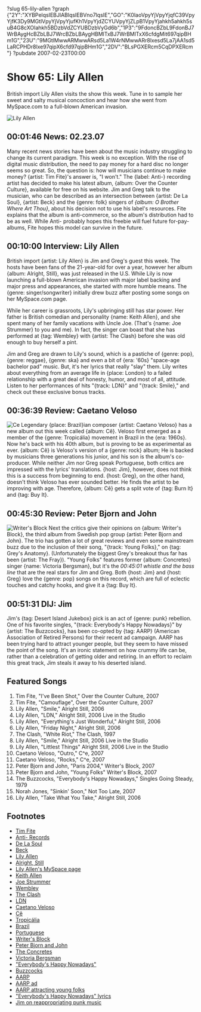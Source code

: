 ?slug 65-lily-allen
?graph {"2Y":"XYBPelqsIEBJlABlqsIEBVno7lqsIE","GO":"K0laoVpyYjVpyYjqfC39VpyYjfK3Dy9MGtlVpyYjVpyYjufKh1VpyYjdZCYUVpyYjZLpB1VpyYjahkh5ahkh5suB4G8cXOIahkh5BDzbVdZCYUBDzbVyGd6b","1P3":"9FdoncBZbL9FdonBJ7WrBAygHcBZbLBJ7WrcBZbLBAygHBMlTxBJ7WrBMlTxX6cfdgMit697qipBHm1G","23U":"9MGtlMwwARMwwARsd5La1W4rNMwwARr8lxesd5La7jAA1sd5LaRCPHDr8lxe97qipX6cfd97qipBHm1G","2DV":"BLsPGXERcm5CqDPXERcm"}
?pubdate 2007-02-23T00:00

# Show 65: Lily Allen
British import Lily Allen visits the show this week. Tune in to sample her sweet and salty musical concoction and hear how she went from MySpace.com to a full-blown American invasion.

![Lily Allen](http://static.soundopinions.org/images/2007/lilyallen.jpg)

## 00:01:46 News: 02.23.07
Many recent news stories have been about the music industry struggling to change its current paradigm. This week is no exception. With the rise of digital music distribution, the need to pay money for a hard disc no longer seems so great. So, the question is: how will musicians continue to make money? {artist: Tim Fite}'s answer is, "I won't." The {label: Anti-} recording artist has decided to make his latest album, {album: Over the Counter Culture}, available for free on his website. Jim and Greg talk to the musician, who can be described as an intersection between {artist: De La Soul}, {artist: Beck} and the {genre: folk} singers of *{album: O Brother Where Art Thou}*, about his decision not to use his label's resources. Fite explains that the album is anti-commerce, so the album's distribution had to be as well. While Anti- probably hopes this freebie will fuel future for-pay-albums, Fite hopes this model can survive in the future.

## 00:10:00 Interview: Lily Allen
British import {artist: Lily Allen} is Jim and Greg's guest this week. The hosts have been fans of the 21-year-old for over a year, however her album {album: Alright, Still}, was just released in the U.S. While Lily is now launching a full-blown American invasion with major label backing and major press and appearances, she started with more humble means. The {genre: singer/songwriter} initially drew buzz after posting some songs on her MySpace.com page.

While her career is grassroots, Lily's upbringing still has star power. Her father is British comedian and personality {name: Keith Allen}, and she spent many of her family vacations with Uncle Joe. (That's {name: Joe Strummer} to you and me). In fact, the singer can boast that she has performed at {tag: Wembley} with {artist: The Clash} before she was old enough to buy herself a pint.

Jim and Greg are drawn to Lily's sound, which is a pastiche of {genre: pop}, {genre: reggae}, {genre: ska} and even a bit of {era: '60s} "space-age bachelor pad" music. But, it's her lyrics that really "slay" them. Lily writes about everything from an average life in {place: London} to a failed relationship with a great deal of honesty, humor, and most of all, attitude. Listen to her performances of hits "{track: LDN}" and "{track: Smile}," and check out these exclusive bonus tracks.

## 00:36:39 Review: Caetano Veloso
![Ce](http://is1.mzstatic.com/image/thumb/Music/v4/27/bb/a2/27bba2f1-ab6c-3fd8-b107-f6e86e84bc76/source/600x600bb.jpg "134260/211944711")
Legendary {place: Brazil}ian composer {artist: Caetano Veloso} has a new album out this week called {album: Cê}. Veloso first emerged as a member of the {genre: Tropicália} movement in Brazil in the {era: 1960s}. Now he's back with his 40th album, but is proving to be as experimental as ever. {album: Cê} is Veloso's version of a {genre: rock} album; He is backed by musicians three generations his junior, and his son is the album's co-producer. While neither Jim nor Greg speak Portuguese, both critics are impressed with the lyrics' translations. {host: Jim}, however, does not think this is a success from beginning to end. {host: Greg}, on the other hand, doesn't think Veloso has ever sounded better. He finds the artist to be improving with age. Therefore, {album: Cê} gets a split vote of {tag: Burn It} and {tag: Buy It}.

## 00:45:30 Review: Peter Bjorn and John
![Writer's Block](http://is4.mzstatic.com/image/thumb/Music/v4/a7/94/78/a7947819-82e0-7458-8e3e-8587acc2cc0a/source/600x600bb.jpg "80867677/215554129")
Next the critics give their opinions on {album: Writer's Block}, the third album from Swedish pop group {artist: Peter Bjorn and John}. The trio has gotten a lot of great reviews and even some mainstream buzz due to the inclusion of their song, "{track: Young Folks}," on {tag: Grey's Anatomy}. (Unfortunately the biggest Grey's breakout thus far has been {artist: The Fray}). "Young Folks" features former {album: Concretes} singer {name: Victoria Bergsman}, but it's the *00:45:01 whistle and the bass line* that are the real stars for Jim and Greg. Both {host: Jim} and {host: Greg} love the {genre: pop} songs on this record, which are full of eclectic touches and catchy hooks, and give it a {tag: Buy It}.

## 00:51:31 DIJ: Jim
Jim's {tag: Desert Island Jukebox} pick is an act of {genre: punk} rebellion. One of his favorite singles, "{track: Everybody's Happy Nowadays}" by {artist: The Buzzcocks}, has been co-opted by {tag: AARP} (American Association of Retired Persons) for their recent ad campaign. AARP has been trying hard to attract younger people, but they seem to have missed the point of the song. It's an ironic statement on how crummy life can be, rather than a celebration of getting older and retiring. In an effort to reclaim this great track, Jim steals it away to his deserted island.

## Featured Songs
1. Tim Fite, "I've Been Shot," Over the Counter Culture, 2007
2. Tim Fite, "Camouflage", Over the Counter Culture, 2007
3. Lily Allen, "Smile," Alright Still, 2006
4. Lily Allen, "LDN," Alright Still, 2006 Live in the Studio
5. Lily Allen, "Everything's Just Wonderful," Alright Still, 2006
6. Lily Allen, "Friday Night," Alright Still, 2006
7. The Clash, "White Riot," The Clash, 1997
8. Lily Allen, "Smile," Alright Still, 2006 Live in the Studio
9. Lily Allen, "Littlest Things" Alright Still, 2006 Live in the Studio
10. Caetano Veloso, "Outro," C^e, 2007
11. Caetano Veloso, "Rocks," C^e, 2007
12. Peter Bjorn and John, "Paris 2004," Writer's Block, 2007
13. Peter Bjorn and John, "Young Folks" Writer's Block, 2007
14. The Buzzcocks, "Everybody's Happy Nowadays," Singles Going Steady, 1979
15. Norah Jones, "Sinkin' Soon," Not Too Late, 2007
16. Lily Allen, "Take What You Take," Alright Still, 2006

## Footnotes
- [Tim Fite](http://www.timfite.com/)
- [Anti- Records](http://www.anti.com/)
- [De La Soul](http://www.allmusic.com/cg/amg.dll?p=amg&token=ADFEAEE47C19DC4FA87520D69D3D4DC7FA7FFB07D063FD831F29461BDFBA3C54DD5F26B904A595CFAEF877AB7BAFFF29E85E05D7CCE453FBCC0640&sql=11:zdd4vwdva9tk)
- [Beck](http://www.beck.com/)
- [Lily Allen](http://www.lilyallenmusic.com/)
- [Alright, Still](http://www.metacritic.com/music/artists/allenlily/alrightstill?q=alright,%20still)
- [Lily Allen's MySpace page](http://www.myspace.com/lilymusic)
- [Keith Allen](http://film.guardian.co.uk/Player/Player_Page/0,,45443,00.html)
- [Joe Strummer](http://news.bbc.co.uk/1/hi/entertainment/music/2600669.stm)
- [Wembley](http://www.wembleystadium.com/)
- [The Clash](http://www.allmusic.com/cg/amg.dll?p=amg&token=ADFEAEE47C19DC4FA87520D69D3D4DC7FA7FFB07D063FD831F29461BDFBA3C54DD5F26B904A595CFAEF875AB7BAFFF29E85E05D7CCE452F5CC0640&sql=11:sq6htr69kl4x)
- [LDN](http://www.metrolyrics.com/lyrics/2147433100/Lily_Allen/Ldn)
- [Caetano Veloso](http://www.allmusic.com/cg/amg.dll?p=amg&token=ADFEAEE47C19DC4FA87520D69D3D4DC7FA7FFB07D063FD831F29461BDFBA3C54DD5F26B904A595CFAEF877AB7BAFFF29E85F05D3C3E454FFCC0640&sql=11:4q3tk65x9kr0)
- [Cê](http://www.amazon.com/C%c3%aa-Caetano-Veloso/dp/B000LKARD4/sr=1-3/qid=1171503696/ref=pd_bbs_sr_3/104-6498607-9646323?ie=UTF8&s=music)
- [Tropicália](http://en.wikipedia.org/wiki/Tropicalismo)
- [Brazil](http://news.bbc.co.uk/2/hi/americas/country_profiles/1227110.stm)
- [Portuguese](http://en.wikipedia.org/wiki/Portuguese_language)
- [Writer's Block](http://www.metacritic.com/music/artists/peterbjornandjohn/writersblock?q=peter%20bjorn)
- [Peter Bjorn and John](http://www.peterbjornandjohn.com/)
- [The Concretes](http://www.theconcretes.com/)
- [Victoria Bergsman](http://en.wikipedia.org/wiki/Victoria_Bergsman)
- ["Everybody's Happy Nowadays"](http://www.allmusic.com/cg/amg.dll?p=amg&token=ADFEAEE47C19DC4FA87520D69D3D4DC7FA7FFB07D063FD831F29461BDFBA3C54DD5F26B904A595CFAEF876AB7BAFFF29E85B05D3CAE455F9CC0640&sql=33:zu5m963ogew3)
- [Buzzcocks](http://www.buzzcocks.com/)
- [AARP](http://www.aarp.org/)
- [AARP ad](http://www.youtube.com/watch?v=2jUOvxG7440)
- [AARP attracting young folks](http://www.aarp.org/fun/music/)
- ["Everybody's Happy Nowadays" lyrics](http://www.plyrics.com/lyrics/buzzcocks/everybodyshappynowadays.html)
- [Jim on reappropriating punk music](http://www.jimdero.com/News2007/Adandmusic.htm)
